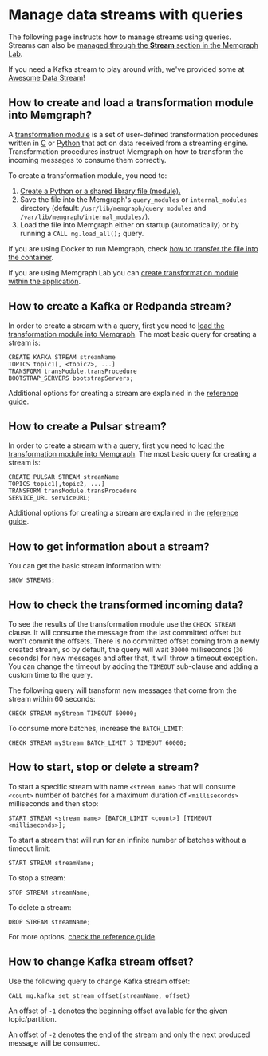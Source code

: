 # Manage data streams with queries

The following page instructs how to manage streams using queries. Streams can
also be [managed through the **Stream** section in the Memgraph
Lab](/how-to-guides/streams/manage-streams-lab.md). 

If you need a Kafka stream to play around with, we've provided some at [Awesome
Data Stream](https://awesomedata.stream/)! 

## How to create and load a transformation module into Memgraph?

A [transformation
module](/data-streams/transformation-modules/transformation-modules) is a set of
user-defined transformation procedures written in
[C](/data-streams/transformation-modules/c-api) or
[Python](/data-streams/transformation-modules/python-api) that
act on data received from a streaming engine. Transformation procedures instruct
Memgraph on how to transform the incoming messages to consume them correctly. 

To create a transformation module, you need to:

1. [Create a Python or a shared library file
   (module).](/data-streams/transformation-modules#creating-a-transformation-module)
2. Save the file into the Memgraph's `query_modules` or `internal_modules` directory (default:
   `/usr/lib/memgraph/query_modules` and `/var/lib/memgraph/internal_modules/`).
3. Load the file into Memgraph either on startup (automatically) or by running a
   `CALL mg.load_all();` query.

If you are using Docker to run Memgraph, check [how to transfer the file into the container](/getting-started/install-memgraph/docker#copy-files-from-and-to-a-docker-container). 

If you are using Memgraph Lab you can [create transformation module within the
application](/data-streams/transformation-modules#creating-transformation-modules-within-memgraph-lab). 

## How to create a Kafka or Redpanda stream?

In order to create a stream with a query, first you need to [load the
transformation module into
Memgraph](/data-streams/manage-streams-query#how-to-create-and-load-a-transformation-module-into-memgraph). The
most basic query for creating a stream is:


```cypher
CREATE KAFKA STREAM streamName
TOPICS topic1[, <topic2>, ...]
TRANSFORM transModule.transProcedure
BOOTSTRAP_SERVERS bootstrapServers;
```

Additional options for creating a stream are explained in the [reference
guide](/data-streams#kafka-and-redpanda). 

## How to create a Pulsar stream?

In order to create a stream with a query, first you need to [load the
transformation module into
Memgraph](/data-streams/manage-streams-query#how-to-create-and-load-a-transformation-module-into-memgraph). The
most basic query for creating a stream is:


```cypher
CREATE PULSAR STREAM streamName
TOPICS topic1[,topic2, ...]
TRANSFORM transModule.transProcedure
SERVICE_URL serviceURL;
```

Additional options for creating a stream are explained in the [reference
guide](/data-streams#pulsar).

## How to get information about a stream?

You can get the basic stream information with:

```cypher
SHOW STREAMS;
```

## How to check the transformed incoming data?

To see the results of the transformation module use the `CHECK STREAM` clause.
It will consume the message from the last committed offset but won't commit the
offsets. There is no committed offset coming from a newly created stream, so by
default, the query will wait `30000` milliseconds (`30` seconds) for new
messages and after that, it will throw a timeout exception. You can change the
timeout by adding the `TIMEOUT` sub-clause and adding a custom time to the query. 

The following query will transform new messages that come from the stream within
60 seconds:

```cypher
CHECK STREAM myStream TIMEOUT 60000;
```

To consume more batches, increase the `BATCH_LIMIT`:

```cypher
CHECK STREAM myStream BATCH_LIMIT 3 TIMEOUT 60000;
```

## How to start, stop or delete a stream?

To start a specific stream with name `<stream name>` that will consume `<count>`
number of batches for a maximum duration of `<milliseconds>` milliseconds and
then stop:

```cypher
START STREAM <stream name> [BATCH_LIMIT <count>] [TIMEOUT <milliseconds>];
```

To start a stream that will run for an infinite number of batches without a
timeout limit:

```cypher
START STREAM streamName;
```

To stop a stream:

```cypher
STOP STREAM streamName;
```

To delete a stream:

```cypher
DROP STREAM streamName;
```

For more options, [check the reference guide](/data-streams#start-a-stream).

## How to change Kafka stream offset?

Use the following query to change Kafka stream offset:

```cypher
CALL mg.kafka_set_stream_offset(streamName, offset)
```

An offset of `-1` denotes the beginning offset available for the given
topic/partition. 

An offset of `-2` denotes the end of the stream and only the
next produced message will be consumed.